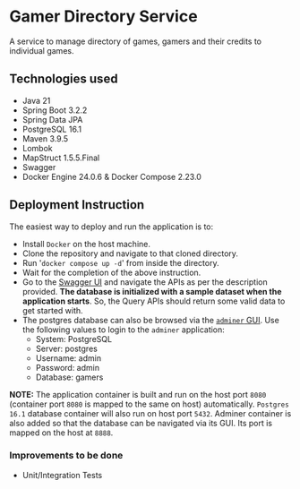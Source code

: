 # Gamer Directory Service

A service to manage directory of games, gamers and their credits to individual games.

## Technologies used
- Java 21
- Spring Boot 3.2.2
- Spring Data JPA
- PostgreSQL 16.1
- Maven 3.9.5
- Lombok
- MapStruct 1.5.5.Final
- Swagger
- Docker Engine 24.0.6 & Docker Compose 2.23.0

## Deployment Instruction
The easiest way to deploy and run the application is to:
- Install `Docker` on the host machine.
- Clone the repository and navigate to that cloned directory.
- Run '`docker compose up -d`' from inside the directory.
- Wait for the completion of the above instruction.
- Go to the [Swagger UI](http://localhost:8080/swagger-ui/index.html) and navigate the APIs as per the description provided. **The database is initialized with a sample dataset when the application starts**. So, the Query APIs should return some valid data to get started with.
- The postgres database can also be browsed via the [`adminer` GUI](http://localhost:8888). Use the following values to login to the `adminer` application:
   - System: PostgreSQL
   - Server: postgres
   - Username: admin
   - Password: admin
   - Database: gamers

**NOTE:** The application container is built and run on the host port `8080` (container port `8080` is mapped to the same on host) automatically. `Postgres 16.1` database container will also run on host port `5432`. Adminer container is also added so that the database can be navigated via its GUI. Its port is mapped on the host at `8888`.

### Improvements to be done
- Unit/Integration Tests

